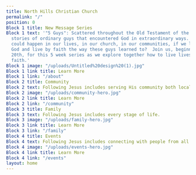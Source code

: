 ```yaml
---
title: North Hills Christian Church
permalink: "/"
position: 0
Block 1 title: New Message Series
Block 1 text: '"5 Guys": Scattered throughout the Old Testament of the Bible are incredible
  stories of ordinary guys that encountered God in extraordinary ways. Imagine what
  could happen in our lives, in our church, in our communities, if we learned to trust
  God and live by faith the way these guys learned to?  Join us, beginning October
  20th, for this 5 week series as we explore together how to live lives of extraordinary
  faith.'
Block 1 image: "/uploads/Untitled%20design%20(1).jpg"
Block 1 link title: Learn More
Block 1 link: "/about"
Block 2 title: Community
Block 2 text: Following Jesus includes serving His community both locally and globally.
Block 2 image: "/uploads/community-hero.jpg"
Block 2 link title: Learn More
Block 2 link: "/community"
Block 3 title: Family
Block 3 text: Following Jesus includes every stage of life.
Block 3 image: "/uploads/family-hero.jpg"
Block 3 link title: Learn More
Block 3 link: "/family"
Block 4 title: Events
Block 4 text: Following Jesus includes connecting with people from all walks of life.
Block 4 image: "/uploads/events-hero.jpg"
Block 4 link title: Learn More
Block 4 link: "/events"
layout: home
---
```


